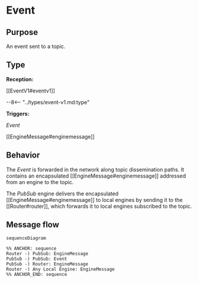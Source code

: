 # Event

## Purpose

<!-- --8<-- [start:purpose] -->
An event sent to a topic.
<!-- --8<-- [end:purpose] -->


## Type

<!-- --8<-- [start:type] -->
**Reception:**

[[EventV1#eventv1]]

--8<-- "../types/event-v1.md:type"

**Triggers:**

*Event*

[[EngineMessage#enginemessage]]
<!-- --8<-- [end:type] -->

## Behavior

<!-- --8<-- [start:behavior] -->
The *Event* is forwarded in the network along topic dissemination paths.
It contains an encapsulated [[EngineMessage#enginemessage]] addressed from an engine to the topic.

The *PubSub* engine delivers the encapsulated [[EngineMessage#enginemessage]] to local engines
by sending it to the [[Router#router]], which forwards it to local engines subscribed to the topic.
<!-- --8<-- [end:behavior] -->

## Message flow

<!-- --8<-- [start:messages] -->
```mermaid
sequenceDiagram

%% ANCHOR: sequence
Router -) PubSub: EngineMessage
PubSub -) PubSub: Event
PubSub -) Router: EngineMessage
Router -) Any Local Engine: EngineMessage
%% ANCHOR_END: sequence
```
<!-- --8<-- [end:messages] -->
